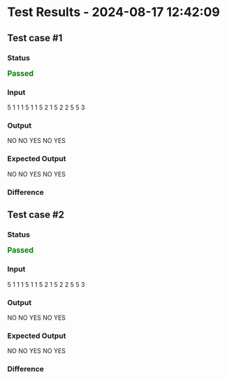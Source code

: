 # Test Results - 2024-08-17 12:42:09
## Test case #1

### Status
<span style="color:green; font-weight:bold; font-size:larger;">Passed</span>

### Input
5
1 1 1
5 1 1
5 2 1
5 2 2
5 5 3


### Output
NO
NO
YES
NO
YES

### Expected Output
NO
NO
YES
NO
YES

### Difference

## Test case #2

### Status
<span style="color:green; font-weight:bold; font-size:larger;">Passed</span>

### Input
5
1 1 1
5 1 1
5 2 1
5 2 2
5 5 3


### Output
NO
NO
YES
NO
YES

### Expected Output
NO
NO
YES
NO
YES

### Difference

